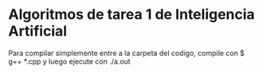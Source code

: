 # Algoritmos de tarea 1 de Inteligencia Artificial

Para compilar simplemente entre a la carpeta del codigo, compile con $ g++ *.cpp
y luego ejecute con ./a.out
